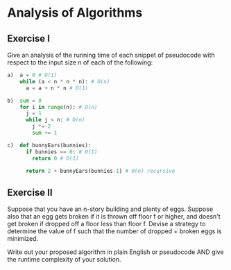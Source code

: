 # Analysis of Algorithms

## Exercise I

Give an analysis of the running time of each snippet of
pseudocode with respect to the input size n of each of the following:

```python
a)  a = 0 # O(1)
    while (a < n * n * n): # O(n)
      a = a + n * n # O(1)
```


```python
b)  sum = 0
    for i in range(n): # O(n)
      j = 1
      while j < n: # O(n)
        j *= 2
        sum += 1
```

```python
c)  def bunnyEars(bunnies):
      if bunnies == 0: # 0(1)
        return 0 # O(1)

      return 2 + bunnyEars(bunnies-1) # 0(n) recursive
```

## Exercise II

Suppose that you have an n-story building and plenty of eggs. Suppose also that an egg gets broken if it is thrown off floor f or higher, and doesn't get broken if dropped off a floor less than floor f. Devise a strategy to determine the value of f such that the number of dropped + broken eggs is minimized.

Write out your proposed algorithm in plain English or pseudocode AND give the runtime complexity of your solution.
